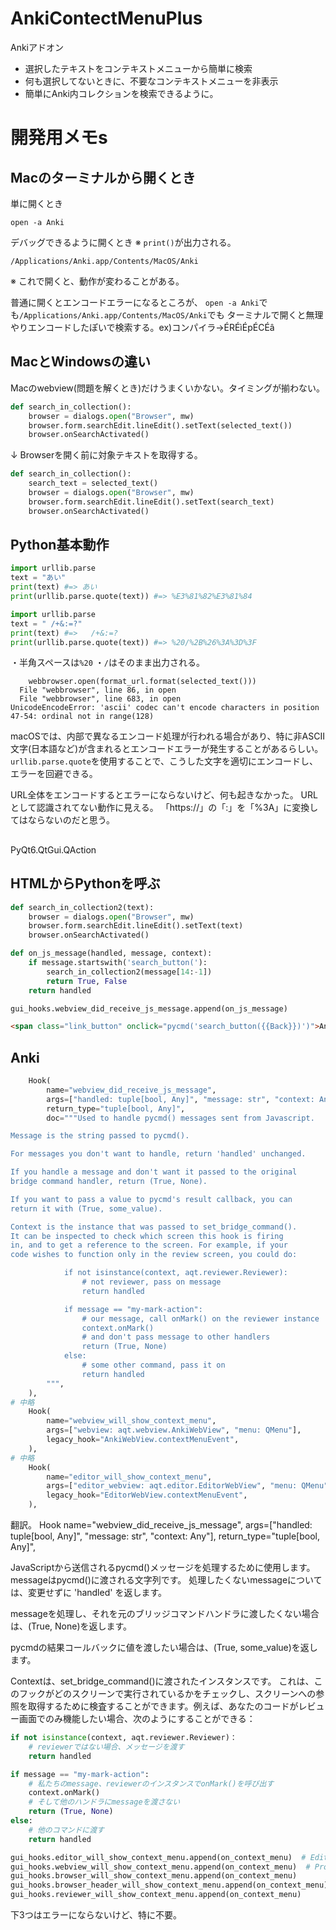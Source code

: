 # AnkiContectMenuPlus

Ankiアドオン

- 選択したテキストをコンテキストメニューから簡単に検索
- 何も選択してないときに、不要なコンテキストメニューを非表示
- 簡単にAnki内コレクションを検索できるように。

# 開発用メモs

## Macのターミナルから開くとき

単に開くとき
```console
open -a Anki
```

デバッグできるように開くとき ※ `print()`が出力される。
```console
/Applications/Anki.app/Contents/MacOS/Anki
```
※ これで開くと、動作が変わることがある。

普通に開くとエンコードエラーになるところが、
`open -a Anki`でも`/Applications/Anki.app/Contents/MacOS/Anki`でも
ターミナルで開くと無理やりエンコードしたぽいで検索する。ex)コンパイラ->ÉRÉìÉpÉCÉâ


## MacとWindowsの違い

Macのwebview(問題を解くとき)だけうまくいかない。タイミングが揃わない。
```py
def search_in_collection():
    browser = dialogs.open("Browser", mw)
    browser.form.searchEdit.lineEdit().setText(selected_text())
    browser.onSearchActivated()
```
↓
Browserを開く前に対象テキストを取得する。
```py
def search_in_collection():
    search_text = selected_text()
    browser = dialogs.open("Browser", mw)
    browser.form.searchEdit.lineEdit().setText(search_text)
    browser.onSearchActivated()
```

## Python基本動作

```py
import urllib.parse
text = "あい"
print(text) #=> あい
print(urllib.parse.quote(text)) #=> %E3%81%82%E3%81%84
```

```py
import urllib.parse
text = " /+&:=?"
print(text) #=>   /+&:=?
print(urllib.parse.quote(text)) #=> %20/%2B%26%3A%3D%3F
```
・半角スペースは`%20`
・`/`はそのまま出力される。



```log
    webbrowser.open(format_url.format(selected_text()))
  File "webbrowser", line 86, in open
  File "webbrowser", line 683, in open
UnicodeEncodeError: 'ascii' codec can't encode characters in position 47-54: ordinal not in range(128)
```
macOSでは、内部で異なるエンコード処理が行われる場合があり、特に非ASCII文字(日本語など)が含まれるとエンコードエラーが発生することがあるらしい。`urllib.parse.quote`を使用することで、こうした文字を適切にエンコードし、エラーを回避できる。

URL全体をエンコードするとエラーにならないけど、何も起きなかった。
URLとして認識されてない動作に見える。
「https://」の「:」を「%3A」に変換してはならないのだと思う。

##

PyQt6.QtGui.QAction

## HTMLからPythonを呼ぶ

```py
def search_in_collection2(text):
    browser = dialogs.open("Browser", mw)
    browser.form.searchEdit.lineEdit().setText(text)
    browser.onSearchActivated()

def on_js_message(handled, message, context):
    if message.startswith('search_button('):
        search_in_collection2(message[14:-1])
        return True, False
    return handled

gui_hooks.webview_did_receive_js_message.append(on_js_message)
```

```html
<span class="link_button" onclick="pycmd('search_button({{Back}})')">Anki</span>
```

## Anki


```py anki/qt/tools/genhooks_gui.py
    Hook(
        name="webview_did_receive_js_message",
        args=["handled: tuple[bool, Any]", "message: str", "context: Any"],
        return_type="tuple[bool, Any]",
        doc="""Used to handle pycmd() messages sent from Javascript.

Message is the string passed to pycmd().

For messages you don't want to handle, return 'handled' unchanged.

If you handle a message and don't want it passed to the original
bridge command handler, return (True, None).

If you want to pass a value to pycmd's result callback, you can
return it with (True, some_value).

Context is the instance that was passed to set_bridge_command().
It can be inspected to check which screen this hook is firing
in, and to get a reference to the screen. For example, if your
code wishes to function only in the review screen, you could do:

            if not isinstance(context, aqt.reviewer.Reviewer):
                # not reviewer, pass on message
                return handled

            if message == "my-mark-action":
                # our message, call onMark() on the reviewer instance
                context.onMark()
                # and don't pass message to other handlers
                return (True, None)
            else:
                # some other command, pass it on
                return handled
        """,
    ),
# 中略
    Hook(
        name="webview_will_show_context_menu",
        args=["webview: aqt.webview.AnkiWebView", "menu: QMenu"],
        legacy_hook="AnkiWebView.contextMenuEvent",
    ),
# 中略
    Hook(
        name="editor_will_show_context_menu",
        args=["editor_webview: aqt.editor.EditorWebView", "menu: QMenu"],
        legacy_hook="EditorWebView.contextMenuEvent",
    ),
```

翻訳。
Hook
    name="webview_did_receive_js_message",
    args=["handled: tuple[bool, Any]", "message: str", "context: Any"],
    return_type="tuple[bool, Any]",

JavaScriptから送信されるpycmd()メッセージを処理するために使用します。
messageはpycmd()に渡される文字列です。
処理したくないmessageについては、変更せずに 'handled' を返します。

messageを処理し、それを元のブリッジコマンドハンドラに渡したくない場合は、(True, None)を返します。

pycmdの結果コールバックに値を渡したい場合は、(True, some_value)を返します。

Contextは、set_bridge_command()に渡されたインスタンスです。
これは、このフックがどのスクリーンで実行されているかをチェックし、スクリーンへの参照を取得するために検査することができます。例えば、あなたのコードがレビュー画面でのみ機能したい場合、次のようにすることができる：

```py
if not isinstance(context, aqt.reviewer.Reviewer)：
    # reviewerではない場合、メッセージを渡す
    return handled

if message == "my-mark-action":
    # 私たちのmessage、reviewerのインスタンスでonMark()を呼び出す
    context.onMark()
    # そして他のハンドラにmessageを渡さない
    return (True, None)
else:
    # 他のコマンドに渡す
    return handled
```


```py
gui_hooks.editor_will_show_context_menu.append(on_context_menu)  # Editor
gui_hooks.webview_will_show_context_menu.append(on_context_menu)  # Problem
gui_hooks.browser_will_show_context_menu.append(on_context_menu)
gui_hooks.browser_header_will_show_context_menu.append(on_context_menu)
gui_hooks.reviewer_will_show_context_menu.append(on_context_menu)
```

下3つはエラーにならないけど、特に不要。